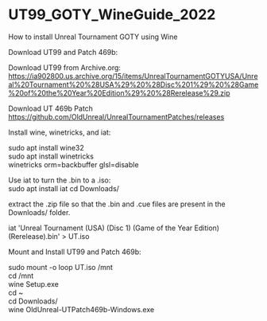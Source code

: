 # UT99_GOTY_WineGuide_2022
How to install Unreal Tournament GOTY using Wine


Download UT99 and Patch 469b:

Download UT99 from Archive.org:
https://ia902800.us.archive.org/15/items/UnrealTournamentGOTYUSA/Unreal%20Tournament%20%28USA%29%20%28Disc%201%29%20%28Game%20of%20the%20Year%20Edition%29%20%28Rerelease%29.zip

Download UT 469b Patch
https://github.com/OldUnreal/UnrealTournamentPatches/releases

Install wine, winetricks, and iat:  

sudo apt install wine32  
sudo apt install winetricks  
winetricks orm=backbuffer glsl=disable   
 

Use iat to turn the .bin to a .iso:  
sudo apt install iat 
cd Downloads/  

extract the .zip file so that the .bin and .cue files are present in the Downloads/ folder.  

iat 'Unreal Tournament (USA) (Disc 1) (Game of the Year Edition) (Rerelease).bin' > UT.iso  

Mount and Install UT99 and Patch 469b:  

sudo mount -o loop UT.iso /mnt  
cd /mnt  
wine Setup.exe  
cd ~  
cd Downloads/  
wine OldUnreal-UTPatch469b-Windows.exe  

